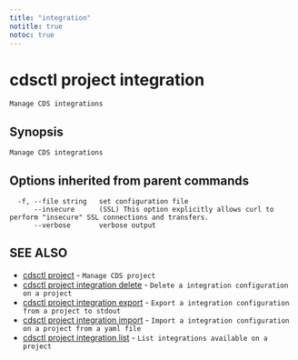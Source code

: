 ```yaml
---
title: "integration"
notitle: true
notoc: true
---
```

# cdsctl project integration

`Manage CDS integrations`

## Synopsis

`Manage CDS integrations`

## Options inherited from parent commands

```
  -f, --file string   set configuration file
      --insecure      (SSL) This option explicitly allows curl to perform "insecure" SSL connections and transfers.
      --verbose       verbose output
```

## SEE ALSO

* [cdsctl project](/docs/components/cdsctl/project/)	 - `Manage CDS project`
* [cdsctl project integration delete](/docs/components/cdsctl/project/integration/delete/)	 - `Delete a integration configuration on a project`
* [cdsctl project integration export](/docs/components/cdsctl/project/integration/export/)	 - `Export a integration configuration from a project to stdout`
* [cdsctl project integration import](/docs/components/cdsctl/project/integration/import/)	 - `Import a integration configuration on a project from a yaml file`
* [cdsctl project integration list](/docs/components/cdsctl/project/integration/list/)	 - `List integrations available on a project`

